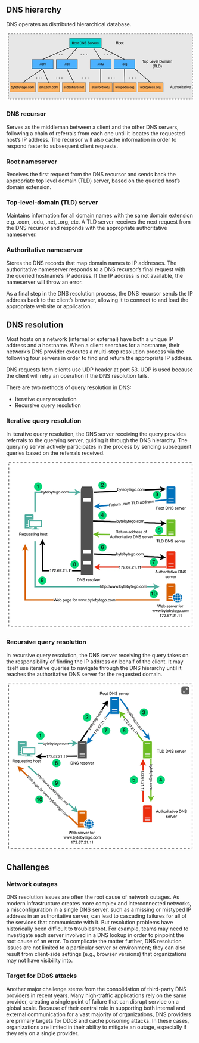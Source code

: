 ## DNS hierarchy

DNS operates as distributed hierarchical database.

<img src="../assets/DNS-hierarchy.png">

### DNS recursor

Serves as the middleman between a client and the other DNS servers, following a chain of referrals from each one until it locates the requested host’s IP address. The recursor will also cache information in order to respond faster to subsequent client requests.

### Root nameserver

Receives the first request from the DNS recursor and sends back the appropriate top level domain (TLD) server, based on the queried host’s domain extension.

### Top-level-domain (TLD) server

Maintains information for all domain names with the same domain extension e.g. .com, .edu, .net, .org, etc. A TLD server receives the next request from the DNS recursor and responds with the appropriate authoritative nameserver.

### Authoritative nameserver

Stores the DNS records that map domain names to IP addresses. The authoritative nameserver responds to a DNS recursor’s final request with the queried hostname’s IP address. If the IP address is not available, the nameserver will throw an error.

As a final step in the DNS resolution process, the DNS recursor sends the IP address back to the client’s browser, allowing it to connect to and load the appropriate website or application.

## DNS resolution

Most hosts on a network (internal or external) have both a unique IP address and a hostname. When a client searches for a hostname, their network’s DNS provider executes a multi-step resolution process via the following four servers in order to find and return the appropriate IP address.

DNS requests from clients use UDP header at port 53. UDP is used because the client will retry an operation if the DNS resolution fails.

There are two methods of query resolution in DNS:

- Iterative query resolution
- Recursive query resolution

### Iterative query resolution

In iterative query resolution, the DNS server receiving the query provides referrals to the querying server, guiding it through the DNS hierarchy. The querying server actively participates in the process by sending subsequent queries based on the referrals received.

<img src="../assets/DNS-iterative-resolution.png">

### Recursive query resolution

In recursive query resolution, the DNS server receiving the query takes on the responsibility of finding the IP address on behalf of the client. It may itself use iterative queries to navigate through the DNS hierarchy until it reaches the authoritative DNS server for the requested domain.

<img src="../assets/DNS-recursive-resolution.png">

## Challenges

### Network outages

DNS resolution issues are often the root cause of network outages. As modern infrastructure creates more complex and interconnected networks, a misconfiguration in a single DNS server, such as a missing or mistyped IP address in an authoritative server, can lead to cascading failures for all of the services that communicate with it. But resolution problems have historically been difficult to troubleshoot. For example, teams may need to investigate each server involved in a DNS lookup in order to pinpoint the root cause of an error. To complicate the matter further, DNS resolution issues are not limited to a particular server or environment; they can also result from client-side settings (e.g., browser versions) that organizations may not have visibility into.

### Target for DDoS attacks

Another major challenge stems from the consolidation of third-party DNS providers in recent years. Many high-traffic applications rely on the same provider, creating a single point of failure that can disrupt service on a global scale. Because of their central role in supporting both internal and external communication for a vast majority of organizations, DNS providers are primary targets for DDoS and cache poisoning attacks. In these cases, organizations are limited in their ability to mitigate an outage, especially if they rely on a single provider.
